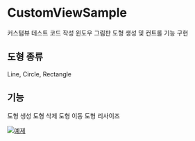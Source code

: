 # CustomViewSample
커스텀뷰 테스트 코드 작성
윈도우 그림판 도형 생성 및 컨트롤 기능 구현

## 도형 종류
Line, Circle, Rectangle

## 기능
도형 생성
도형 삭제
도형 이동
도형 리사이즈

[![예제](http://img.youtube.com/vi/DIEYQPqM59k/0.jpg)](https://youtu.be/DIEYQPqM59k?t=0s) 
